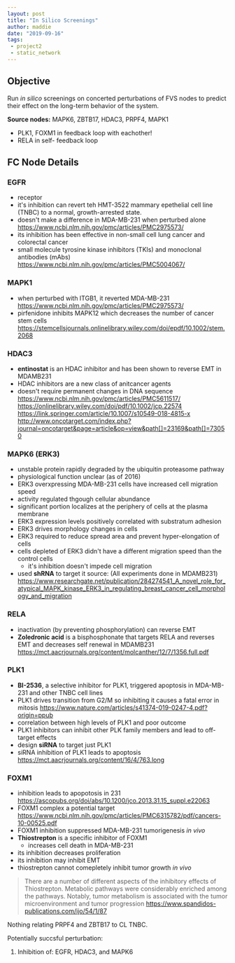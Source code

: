 ```yaml
---
layout: post
title: "In Silico Screenings"
author: maddie
date: "2019-09-16"
tags:
 - project2
 - static_network
---
```


## Objective
Run *in silico* screenings on concerted perturbations of FVS nodes to predict their effect on the long-term behavior of the system.

**Source nodes:** MAPK6, ZBTB17, HDAC3, PRPF4, MAPK1
- PLK1, FOXM1 in feedback loop with eachother!
- RELA in self- feedback loop

## FC Node Details
### EGFR
- receptor
- it's inhibition can revert teh HMT-3522 mammary epethelial cell line (TNBC) to a normal, growth-arrested state.
- doesn't make a difference in MDA-MB-231 when perturbed alone
https://www.ncbi.nlm.nih.gov/pmc/articles/PMC2975573/
- its inhibition has been effective in non-small cell lung cancer and colorectal cancer
- small molecule tyrosine kinase inhibitors (TKIs) and monoclonal antibodies (mAbs)
https://www.ncbi.nlm.nih.gov/pmc/articles/PMC5004067/

### MAPK1
- when perturbed with ITGB1, it reverted MDA-MB-231
    https://www.ncbi.nlm.nih.gov/pmc/articles/PMC2975573/
- pirfenidone inhibits MAPK12 which decreases the number of cancer stem cells
    https://stemcellsjournals.onlinelibrary.wiley.com/doi/epdf/10.1002/stem.2068

### HDAC3
- **entinostat** is an HDAC inhibitor and has been shown to reverse EMT in MDAMB231
- HDAC inhibitors are a new class of anitcancer agents
- doesn't require permanent changes in DNA sequence
    https://www.ncbi.nlm.nih.gov/pmc/articles/PMC5611517/
    https://onlinelibrary.wiley.com/doi/pdf/10.1002/jcp.22574
    https://link.springer.com/article/10.1007/s10549-018-4815-x
    http://www.oncotarget.com/index.php?journal=oncotarget&page=article&op=view&path[]=23169&path[]=73050


### MAPK6 (ERK3)
- unstable protein rapidly degraded by the ubiquitin proteasome pathway
- physiological function unclear (as of 2016)
- ERK3 overxpressing MDA-MB-231 cells have increased cell migration speed
- activity regulated thgough cellular abundance
- significant portion localizes at the periphery of cells at the plasma membrane
- ERK3 expression levels positively correlated with substratum adhesion
- ERK3 drives morphology changes in cells
- ERK3 required to reduce spread area and prevent hyper-elongation of cells
- cells depleted of ERK3 didn't have a different migration speed than the control cells
    - it's inhibition doesn't impede cell migration
- used **shRNA** to target it
source: (All experiments done in MDAMB231)
https://www.researchgate.net/publication/284274541_A_novel_role_for_atypical_MAPK_kinase_ERK3_in_regulating_breast_cancer_cell_morphology_and_migration

### RELA
- inactivation (by preventing phosphorylation) can reverse EMT
- **Zoledronic acid** is a bisphosphonate that targets RELA and reverses EMT and decreases self renewal in MDAMB231
https://mct.aacrjournals.org/content/molcanther/12/7/1356.full.pdf

### PLK1
- **BI-2536**, a selective inhibitor for PLK1, triggered apoptosis in MDA-MB-231 and other TNBC cell lines
- PLK1 drives transition from G2/M so inhibiting it causes a fatal error in mitosis
https://www.nature.com/articles/s41374-019-0247-4.pdf?origin=ppub
- correlation between high levels of PLK1 and poor outcome
- PLK1 inhibitors can inhibit other PLK family members and lead to off-target effects
- design **siRNA** to target just PLK1
- siRNA inhibition of PLK1 leads to apoptosis
https://mct.aacrjournals.org/content/16/4/763.long

### FOXM1
- inhibition leads to apopotosis in 231
https://ascopubs.org/doi/abs/10.1200/jco.2013.31.15_suppl.e22063
- FOXM1 complex a potential target
https://www.ncbi.nlm.nih.gov/pmc/articles/PMC6315782/pdf/cancers-10-00525.pdf
- FOXM1 inhibition suppressed MDA-MB-231 tumorigenesis *in vivo*
- **Thiostrepton** is a specific inhibitor of FOXM1
    - increases cell death in MDA-MB-231
- its inhibition decreases proliferation
- its inhibition may inhibit EMT
- thiostrepton cannot comepletely inhibit tumor growth *in vivo*
>  There are a number of different aspects of the
inhibitory effects of Thiostrepton. Metabolic pathways were
considerably enriched among the pathways. Notably, tumor
metabolism is associated with the tumor microenvironment
and tumor progression
https://www.spandidos-publications.com/ijo/54/1/87


Nothing relating PRPF4 and ZBTB17 to  CL TNBC.

Potentially succsful perturbation:
1. Inhibition of: EGFR, HDAC3, and MAPK6